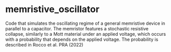 # memristive_oscillator
Code that simulates the oscillating regime of a general memristive device in parallel to a capacitor. The memristor features a stochastic resistive collapse, similarly to a Mott material under an applied voltage, which occurs with a probability that depends on the applied voltage. The probability is described in Rocco et al. PRA (2022)
